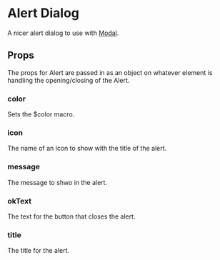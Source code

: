 # Alert Dialog
A nicer alert dialog to use with [Modal](../layout/dialog.md).

## Props
The props for Alert are passed in as an object on whatever element is handling
the opening/closing of the Alert.

### color
Sets the $color macro.

### icon
The name of an icon to show with the title of the alert.

### message
The message to shwo in the alert.

### okText
The text for the button that closes the alert.

### title
The title for the alert.
